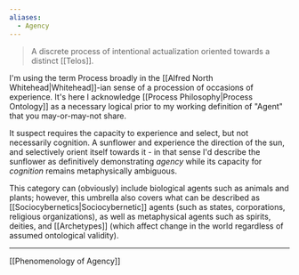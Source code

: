 ```yaml
---
aliases:
  - Agency
---
```

> A discrete process of intentional actualization oriented towards a distinct [[Telos]].

I'm using the term Process broadly in the [[Alfred North Whitehead|Whitehead]]-ian sense of a procession of occasions of experience. It's here I acknowledge [[Process Philosophy|Process Ontology]] as a necessary logical prior to my working definition of "Agent" that you may-or-may-not share. 

It suspect requires the capacity to experience and select, but not necessarily cognition. A sunflower and experience the direction of the sun, and selectively orient itself towards it - in that sense I'd describe the sunflower as definitively demonstrating *agency* while its capacity for *cognition* remains metaphysically ambiguous. 

This category can (obviously) include biological agents such as animals and plants; however, this umbrella also covers what can be described as [[Sociocybernetics|Sociocybernetic]] agents (such as states, corporations, religious organizations), as well as metaphysical agents such as spirits, deities, and [[Archetypes]] (which affect change in the world regardless of assumed ontological validity). 

---

[[Phenomenology of Agency]]
